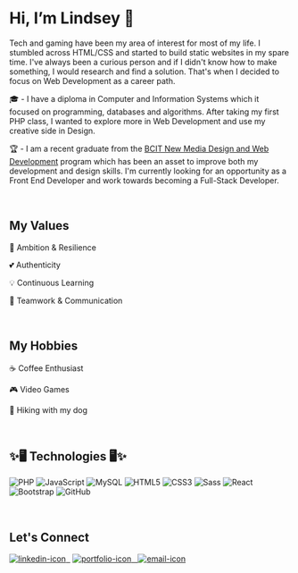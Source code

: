 <h1> Hi, I’m Lindsey  👋 </h1>

<p> Tech and gaming have been my area of interest for most of my life. I stumbled across HTML/CSS and started to build static websites in my spare time. I've always been a curious person and if I didn't know how to make something, I would research and find a solution. That's when I decided to focus on Web Development as a career path. </p>

<p>🎓 
  - I have a diploma in Computer and Information Systems which it focused on programming, databases and algorithms. After taking my first PHP class, I wanted to explore more in Web Development and use my creative side in Design. </p>

<p>🏆
  - I am a recent graduate from the <a href="https://www.bcit.ca/programs/new-media-design-and-web-development-diploma-full-time-6525dipma/">BCIT New Media Design and Web Development</a> program which has been an asset to improve both my development and design skills. I'm currently looking for an opportunity as a Front End Developer and work towards becoming a Full-Stack Developer.</p>
  <br>
  
  <h2> My Values </h2>
  <p> 💪 Ambition & Resilience </p>
  <p> 💕 Authenticity </p>
  <p> 💡 Continuous Learning  </p>
  <p> 🙌 Teamwork & Communication  </p>

<br>

  <h2> My Hobbies </h2>
  <p> ☕ Coffee Enthusiast </p>
  <p> 🎮 Video Games </p>
  <p> 🐶 Hiking with my dog </p>

<br>


<h2> ✨🖥️ Technologies  🖥️✨</h2>
<p>
<img alt="PHP" src="https://img.shields.io/badge/-PHP-777BB4?logo=php&logoColor=white&style=flat-square"/>
<img alt="JavaScript" src="https://img.shields.io/badge/-JavaScript-000000?logo=Javascript&logoColor=F7DF1E&style=flat-square"/>
<img alt="MySQL" src="https://img.shields.io/badge/-MySQL-4479A1?logo=mysql&logoColor=white&style=flat-square"/>
<img alt="HTML5" src="https://img.shields.io/badge/-HTML5-E34F26?logo=html5&logoColor=white&style=flat-square"/>
<img alt="CSS3" src="https://img.shields.io/badge/-CSS3-1572B6?logo=css3&logoColor=white&style=flat-square"/>
<img alt="Sass" src="https://img.shields.io/badge/-Sass-CC6699?logo=Sass&logoColor=white&style=flat-square"/>
<img alt="React" src="https://img.shields.io/badge/-ReactJs-61DAFB?logo=react&logoColor=white&style=flat-square"/>
<img alt="Bootstrap" src="https://img.shields.io/badge/-Bootstrap-7952B3?logo=bootstrap&logoColor=white&style=flat-square"/>
<img alt="GitHub" src="https://img.shields.io/badge/-GitHub-181717?logo=github&logoColor=white&style=flat-square"/>

</p>

<br>

<h2>Let's Connect</h2>

<a title="Lindsey's LinkedIn Profile"  href="https://www.linkedin.com/in/lindsey-gunderson/"> ![linkedin-icon](https://user-images.githubusercontent.com/65924727/126879955-47be281f-6ec4-4287-a362-550200f90810.png)&nbsp;&nbsp;</a> <a title="Lindsey's Personal Portfolio" href="https://lindseygunderson.ca/"> ![portfolio-icon](https://user-images.githubusercontent.com/65924727/126879964-b0aeddad-550b-4e65-9793-cb9c1059880a.png)&nbsp;&nbsp; </a> <a title="Lindsey's Email Contact" href="mailto:lindseyjgunderson@gmail.com">  ![email-icon](https://user-images.githubusercontent.com/65924727/126879969-09dfeda6-7430-49e8-9e3d-21ae01a261f1.png) </a>


  
<!---
LindseyGunderson/LindseyGunderson is a ✨ special ✨ repository because its `README.md` (this file) appears on your GitHub profile.
You can click the Preview link to take a look at your changes.
--->
